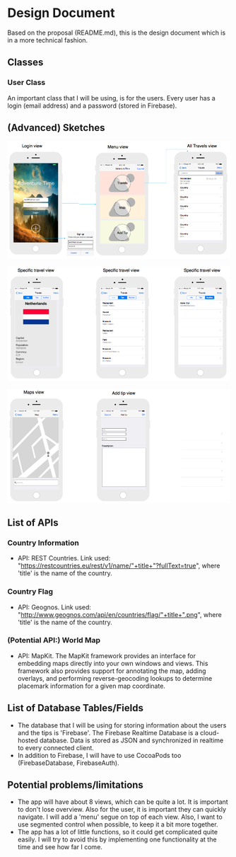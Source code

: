 # Design Document
Based on the proposal (README.md), this is the design document which is in a more technical fashion.


## Classes

### User Class
An important class that I will be using, is for the users. Every user has a login (email address) and a password (stored in Firebase).


## (Advanced) Sketches
![](Doc/Prototype1.png)

![](Doc/Prototype2.png)

![](Doc/Prototype3.png)


## List of APIs

### Country Information
- API: REST Countries. Link used: "https://restcountries.eu/rest/v1/name/"+title+"?fullText=true", where 'title' is the name of the country.

### Country Flag
- API: Geognos. Link used: "http://www.geognos.com/api/en/countries/flag/"+title+".png", where 'title' is the name of the country.

### (Potential API:) World Map
- API: MapKit. The MapKit framework provides an interface for embedding maps directly into your own windows and views. This framework also provides support for annotating the map, adding overlays, and performing reverse-geocoding lookups to determine placemark information for a given map coordinate.


## List of Database Tables/Fields
- The database that I will be using for storing information about the users and the tips is 'Firebase'. The Firebase Realtime Database is a cloud-hosted database. Data is stored as JSON and synchronized in realtime to every connected client.
- In addition to Firebase, I will have to use CocoaPods too (FirebaseDatabase, FirebaseAuth).

## Potential problems/limitations
- The app will have about 8 views, which can be quite a lot. It is important to don't lose overview. Also for the user, it is important they can quickly navigate. I will add a 'menu' segue on top of each view. Also, I want to use segmented control when possible, to keep it a bit more together. 
- The app has a lot of little functions, so it could get complicated quite easily. I will try to avoid this by implementing one functionality at the time and see how far I come.
